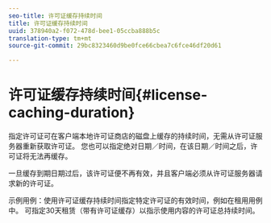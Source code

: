 ```yaml
---
seo-title: 许可证缓存持续时间
title: 许可证缓存持续时间
uuid: 378940a2-f072-478d-bee1-05ccba888b5c
translation-type: tm+mt
source-git-commit: 29bc8323460d9be0fce66cbea7c6fce46df20d61

---
```



# 许可证缓存持续时间{#license-caching-duration}

指定许可证可在客户端本地许可证商店的磁盘上缓存的持续时间，无需从许可证服务器重新获取许可证。 您也可以指定绝对日期／时间，在该日期／时间之后，许可证将无法再缓存。

一旦缓存到期日期过后，该许可证便不再有效，并且客户端必须从许可证服务器请求新的许可证。

示例用例：使用许可证缓存持续时间指定特定许可证的有效时间，例如在租用用例中。 可指定30天租赁（带有许可证缓存）以指示使用内容的许可证总持续时间。
